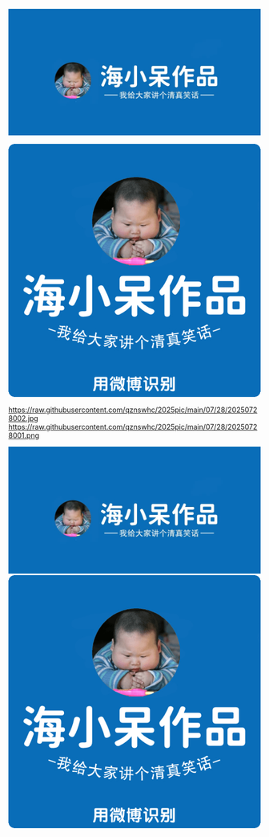 ![会议现场图片](https://raw.githubusercontent.com/qznswhc/2025pic/main/07/28/20250728002.jpg)


![议会现场图片](https://raw.githubusercontent.com/qznswhc/2025pic/main/07/28/20250728001.png)





https://raw.githubusercontent.com/qznswhc/2025pic/main/07/28/20250728002.jpg
https://raw.githubusercontent.com/qznswhc/2025pic/main/07/28/20250728001.png





<img src="https://raw.githubusercontent.com/qznswhc/2025pic/main/07/28/20250728002.jpg" alt="" />
<img src="https://raw.githubusercontent.com/qznswhc/2025pic/main/07/28/20250728001.png" alt="" />
